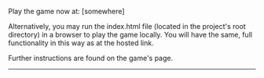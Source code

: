 Play the game now at:
[somewhere]

Alternatively, you may run the index.html file (located in the project's root directory) in a browser to play the game locally. You will have the same, full functionality in this way as at the hosted link.

Further instructions are found on the game's page.

---
